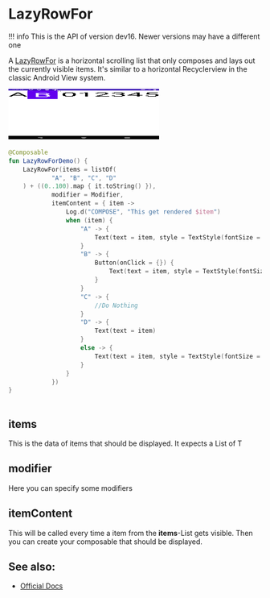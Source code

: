 # LazyRowFor

!!! info
    This is the API of version dev16. Newer versions may have a different one
    
A [LazyRowFor](https://developer.android.com/reference/kotlin/androidx/compose/foundation/lazy/package-summary.html#LazyRowFor) is a horizontal scrolling list that only composes and lays out the currently visible items.
It's similar to a  horizontal Recyclerview in the classic Android View system.


<p align="left">
  <img src ="../../images/foundation/lazyrowfor/lazyrowfor.png" height=100 width=300 />
</p>

```kotlin
@Composable
fun LazyRowForDemo() {
    LazyRowFor(items = listOf(
            "A", "B", "C", "D"
    ) + ((0..100).map { it.toString() }),
            modifier = Modifier,
            itemContent = { item ->
                Log.d("COMPOSE", "This get rendered $item")
                when (item) {
                    "A" -> {
                        Text(text = item, style = TextStyle(fontSize = 80.sp))
                    }
                    "B" -> {
                        Button(onClick = {}) {
                            Text(text = item, style = TextStyle(fontSize = 80.sp))
                        }
                    }
                    "C" -> {
                        //Do Nothing
                    }
                    "D" -> {
                        Text(text = item)
                    }
                    else -> {
                        Text(text = item, style = TextStyle(fontSize = 80.sp))
                    }
                }
            })
}



```


## items
This is the data of items that should be displayed. It expects a List of T

## modifier
Here you can specify some modifiers

## itemContent
This will be called every time a item from the **items**-List gets visible.
Then you can create your composable that should be displayed.  

## See also:
* [Official Docs](https://developer.android.com/reference/kotlin/androidx/ui/foundation/lazy/package-summary#lazycolumnitems)
